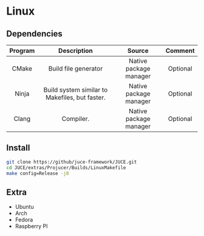 # Linux

## Dependencies

| Program |                  Description                   |         Source         | Comment  |
| :-----: | :--------------------------------------------: | :--------------------: | :------: |
|  CMake  |              Build file generator              | Native package manager | Optional |
|  Ninja  | Build system similar to Makefiles, but faster. | Native package manager | Optional |
|  Clang  |                   Compiler.                    | Native package manager | Optional |

## Install

```sh
git clone https://github/juce-framework/JUCE.git
cd JUCE/extras/Projucer/Builds/LinuxMakefile
make config=Release -j8
```

## Extra

- Ubuntu
- Arch
- Fedora
- Raspberry PI
